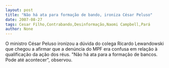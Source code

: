 ```yaml
---
layout: post
title: "Não há ata para formação de bando, ironiza César Peluso"
date: 2007-08-27
tags: Cesar Filho,Contrabando,Desinformação,Naomi Campbell,Pará
author: None
---
```

O ministro C&eacute;sar Peluso ironizou a d&uacute;vida do colega Ricardo Lewandowski que chegou a afirmar que a den&uacute;ncia do MPF era confusa em rela&ccedil;&atilde;o &agrave; qualifica&ccedil;&atilde;o da a&ccedil;&atilde;o dos r&eacute;us.
&quot;N&atilde;o h&aacute; ata para a forma&ccedil;&atilde;o de bancos. Pode at&eacute; acontecer&quot;, observou. 